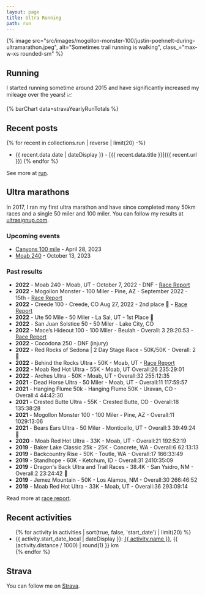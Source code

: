 ```yaml
---
layout: page
title: Ultra Running
path: run
---
```


{% image src="src/images/mogollon-monster-100/justin-poehnelt-during-ultramarathon.jpeg", alt="Sometimes trail running is walking", class_="max-w-xs rounded-sm" %}

## Running

I started running sometime around 2015 and have significantly increased my mileage over the years! :chart_with_upwards_trend:

{% barChart data=stravaYearlyRunTotals %}

## Recent posts

{% for recent in collections.run | reverse | limit(20) -%}
* {{ recent.data.date | dateDisplay }} - [{{ recent.data.title }}]({{ recent.url }})
{% endfor %}

See more at <a class="tag run" href="/tag/run/">run</a>.

## Ultra marathons

In 2017, I ran my first ultra marathon and have since completed many 50km races and a single 50 miler and 100 miler. You can follow my results at [ultrasignup.com](https://ultrasignup.com/results_participant.aspx?fname=Justin&lname=Poehnelt).

### Upcoming events
- [Canyons 100 mile](https://canyons.utmb.world/races/100m) - April 28, 2023
- [Moab 240](https://www.destinationtrailrun.com/moab) - October 13, 2023

### Past results

- **2022** - Moab 240 - Moab, UT - October 7, 2022 - DNF - [Race Report](/posts/2022-moab-240-race-report/)
- **2022** - Mogollon Monster - 100 Miler - Pine, AZ - September 2022 - 15th - [Race Report](/posts/2022-mogollon-monster-race-report/)
- **2022** - Creede 100 - Creede, CO Aug 27, 2022 - 2nd place :2nd_place_medal: - [Race Report](/posts/2022-creede-100-race-report/)
- **2022** - Ute 50 Mile - 50 Miler - La Sal, UT - 1st Place :1st_place_medal:
- **2022** - San Juan Solstice 50 - 50 Miler - Lake City, CO
- **2022** - Mace’s Hideout 100 - 100 Miler - Beulah - Overall: 3 29:20:53 - [Race Report](/posts/2022-maces-hideout-100m/)
- **2022** - Cocodona 250 - DNF (injury)
- **2022** - Red Rocks of Sedona | 2 Day Stage Race - 50K/50K - Overall: 2 :2nd_place_medal:
- **2022** - Behind the Rocks Ultra - 50K - Moab, UT - [Race Report](/posts/2022-behind-the-rocks-50k/)
- **2022** - Moab Red Hot Ultra - 55K - Moab, UT Overall:26 235:29:01
- **2022** - Arches Ultra - 50K - Moab, UT - Overall:32 255:12:35
- **2021** - Dead Horse Ultra - 50 Miler - Moab, UT - Overall:11 117:59:57
- **2021** - Hanging Flume 50k - Hanging Flume 50K - Uravan, CO - Overall:4 44:42:30
- **2021** - Crested Butte Ultra - 55K - Crested Butte, CO - Overall:18 135:38:28
- **2021** - Mogollon Monster 100 - 100 Miler - Pine, AZ - Overall:11 1029:13:06
- **2021** - Bears Ears Ultra - 50 Miler - Monticello, UT - Overall:3 39:49:24 :3rd_place_medal:
- **2020** - Moab Red Hot Ultra - 33K - Moab, UT - Overall:21 192:52:19
- **2019** - Baker Lake Classic 25k - 25K - Concrete, WA - Overall:6 62:13:13
- **2019** - Backcountry Rise - 50K - Toutle, WA - Overall:17 166:33:49
- **2019** - Standhope - 60K - Ketchum, ID - Overall:31 2410:35:09
- **2019** - Dragon's Back Ultra and Trail Races - 38.4K - San Ysidro, NM - Overall:2 23:24:42 :2nd_place_medal:
- **2019** - Jemez Mountain - 50K - Los Alamos, NM - Overall:30 266:46:52
- **2019** - Moab Red Hot Ultra - 33K - Moab, UT - Overall:36 293:09:14

Read more at <a class="tag run" href="/tag/race-report/">race report</a>.

## Recent activities

<ul>{% for activity in activities | sort(true, false, 'start_date') | limit(20) %}
<li>{{ activity.start_date_local | dateDisplay }}: <a href="https://www.strava.com/activities/{{ activity.id}}">{{ activity.name }}</a>, {{ (activity.distance / 1000) | round(1) }} km</li>
{% endfor %}
</ul>

## Strava

You can follow me on [Strava](https://www.strava.com/athletes/2170160).
